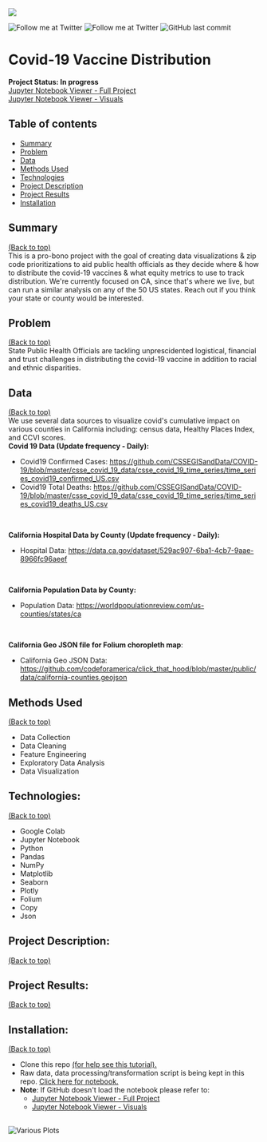 <img src="https://news.blr.com/app/uploads/sites/2/2020/12/COVID19-vaccine.jpg">

<!-- Add buttons here -->
![Follow me at Twitter](https://img.shields.io/twitter/follow/NMashinchi?style=social)
![Follow me at Twitter](https://img.shields.io/twitter/follow/leggomymego?style=social)
![GitHub last commit](https://img.shields.io/github/last-commit/megano/vaccine)

# Covid-19 Vaccine Distribution
**Project Status: In progress**
<br>
<a href="https://nbviewer.jupyter.org/github/megano/vaccine/blob/main/prioritization_analysis.ipynb" target="_blank">Jupyter Notebook Viewer - Full Project</a>
<br>
<a href="https://github.com/megano/vaccine/blob/main/prioritization_analysis_visuals.ipynb" target="_blank">Jupyter Notebook Viewer - Visuals</a>

## Table of contents
- [Summary](#summary)
- [Problem](#problem)
- [Data](#data)
- [Methods Used](#methods-used)
- [Technologies](#technologies)
- [Project Description](#project-description)
- [Project Results](#project-results)
- [Installation](#installation)

## Summary
[(Back to top)](#table-of-contents)
<br>
This is a pro-bono project with the goal of creating data visualizations & zip code prioritizations to aid public health officials as they decide where & how to distribute the covid-19 vaccines & what equity metrics to use to track distribution. We're currently focused on CA, since that's where we live, but can run a similar analysis on any of the 50 US states. Reach out if you think your state or county would be interested. 

## Problem
[(Back to top)](#table-of-contents)
<br>
State Public Health Officials are tackling unprescidented logistical, financial and trust challenges in distributing the covid-19 vaccine in addition to racial and ethnic disparities. 

## Data
[(Back to top)](#table-of-contents)
<br>
We use several data sources to visualize covid's cumulative impact on various counties in California including: census data, Healthy Places Index, and CCVI scores.
<br>
**Covid 19 Data (Update frequency - Daily):**
+ Covid19 Confirmed Cases: https://github.com/CSSEGISandData/COVID-19/blob/master/csse_covid_19_data/csse_covid_19_time_series/time_series_covid19_confirmed_US.csv
+ Covid19 Total Deaths: https://github.com/CSSEGISandData/COVID-19/blob/master/csse_covid_19_data/csse_covid_19_time_series/time_series_covid19_deaths_US.csv
<br>

**California Hospital Data by County (Update frequency - Daily):**
+ Hospital Data: https://data.ca.gov/dataset/529ac907-6ba1-4cb7-9aae-8966fc96aeef
<br>

**California Population Data by County:**
+ Population Data: https://worldpopulationreview.com/us-counties/states/ca
<br>

**California Geo JSON file for Folium choropleth map**:
+ California Geo JSON Data: https://github.com/codeforamerica/click_that_hood/blob/master/public/data/california-counties.geojson

## Methods Used
[(Back to top)](#table-of-contents)
<br>
+ Data Collection 
+ Data Cleaning
+ Feature Engineering
+ Exploratory Data Analysis
+ Data Visualization

## Technologies:
[(Back to top)](#table-of-contents)
<br>
+ Google Colab
+ Jupyter Notebook
+ Python
+ Pandas
+ NumPy
+ Matplotlib
+ Seaborn 
+ Plotly
+ Folium
+ Copy
+ Json

## Project Description:
[(Back to top)](#table-of-contents)
<br>

## Project Results:
[(Back to top)](#table-of-contents)
<br>

## Installation:
[(Back to top)](#table-of-contents)
<br>
+ Clone this repo <a href="https://docs.github.com/en/free-pro-team@latest/github/creating-cloning-and-archiving-repositories/cloning-a-repository" target="_blank">(for help see this tutorial).</a>
+ Raw data, data processing/transformation script is being kept in this repo. <a href="https://github.com/megano/vaccine/blob/main/prioritization_analysis.ipynb" target="_blank">Click here for notebook.</a>
+ **Note**: If GitHub doesn't load the notebook please refer to:
     + <a href="https://nbviewer.jupyter.org/github/megano/vaccine/blob/main/prioritization_analysis.ipynb" target="_blank">Jupyter Notebook Viewer - Full 
  Project</a>
     + <a href="https://github.com/megano/vaccine/blob/main/prioritization_analysis_visuals.ipynb" target="_blank">Jupyter Notebook Viewer - Visuals</a>
## 
![Various Plots](https://github.com/megano/vaccine/blob/main/images/covid-deaths-proportional-county-map.png "Covid Deaths County Map")



